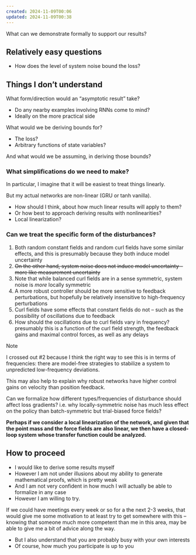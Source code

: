 ```yaml
---
created: 2024-11-09T00:06
updated: 2024-11-09T00:38
---
```

What can we demonstrate formally to support our results?

## Relatively easy questions 

- How does the level of system noise bound the loss?

## Things I don’t understand

What form/direction would an “asymptotic result” take? 

- Do any nearby examples involving RNNs come to mind?
- Ideally on the more practical side

What would we be deriving bounds for? 

- The loss? 
- Arbitrary functions of state variables? 

And what would we be assuming, in deriving those bounds?

### What simplifications do we need to make?

In particular, I imagine that it will be easiest to treat things linearly.

But my actual networks are non-linear (GRU or tanh vanilla). 

- How should I think, about how much linear results will apply to them?
- Or how best to approach deriving results with nonlinearities? 
- Local linearization?

### Can we treat the specific form of the disturbances? 

1. Both random constant fields and random curl fields have some similar effects, and this is presumably because they both induce model uncertainty
2. ~~On the other hand, system noise does not induce model uncertainty – more like measurement uncertainty~~ 
3. Note that while balanced curl fields are in a sense symmetric, system noise is *more* locally symmetric
4. A more robust controller should be more sensitive to feedback perturbations, but hopefully be relatively insensitive to high-frequency perturbations
5. Curl fields have some effects that constant fields do not – such as the possibility of oscillations due to feedback
6. How should the oscillations due to curl fields vary in frequency? presumably this is a function of the curl field strength, the feedback gains and maximal control forces, as well as any delays

> [!note]
> I crossed out #2 because I think the right way to see this is in terms of frequencies: there are model-free strategies to stabilize a system to unpredicted low-frequency deviations. 
> 
> This may also help to explain why robust networks have higher control gains on velocity than position feedback.

Can we formalize how different types/frequencies of disturbance should affect loss gradients? i.e. why locally-symmetric noise has much less effect on the policy than batch-symmetric but trial-biased force fields?

**Perhaps if we consider a local linearization of the network, and given that the point mass and the force fields are also linear, we then have a closed-loop system whose transfer function could be analyzed.** 

## How to proceed

- I would like to derive some results myself
- However I am not under illusions about my ability to generate mathematical proofs, which is pretty weak
- And I am not very confident in how much I will actually be able to formalize in any case
- However I am willing to try.

If we could have meetings every week or so for a the next 2-3 weeks, that would give me some motivation to at least try to get somewhere with this – knowing that someone much more competent than me in this area, may be able to give me a bit of advice along the way.

- But I also understand that you are probably busy with your own interests
- Of course, how much you participate is up to you